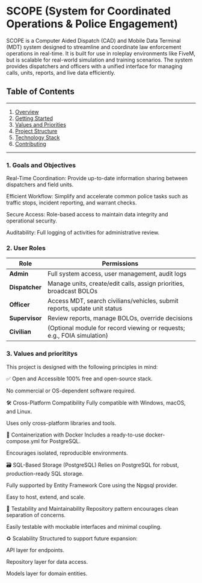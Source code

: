 # SCOPE (System for Coordinated Operations & Police Engagement)
SCOPE is a Computer Aided Dispatch (CAD) and Mobile Data Terminal (MDT) system designed to streamline and coordinate law enforcement operations in real-time. It is built for use in roleplay environments like FiveM, but is scalable for real-world simulation and training scenarios. The system provides dispatchers and officers with a unified interface for managing calls, units, reports, and live data efficiently.

## Table of Contents
---
1. [Overview](#1-overview)  
2. [Getting Started](#2-getting-started)  
3. [Values and Priorities](#3-values-and-priorities)  
4. [Project Structure](#4-project-structure)  
5. [Technology Stack](#5-technology-stack)  
6. [Contributing](#6-contributing)
---

### 1. Goals and Objectives
Real-Time Coordination: Provide up-to-date information sharing between dispatchers and field units.

Efficient Workflow: Simplify and accelerate common police tasks such as traffic stops, incident reporting, and warrant checks.

Secure Access: Role-based access to maintain data integrity and operational security.

Auditability: Full logging of activities for administrative review.

### 2. User Roles
| Role           | Permissions                                                               |
| -------------- | ------------------------------------------------------------------------- |
| **Admin**      | Full system access, user management, audit logs                           |
| **Dispatcher** | Manage units, create/edit calls, assign priorities, broadcast BOLOs       |
| **Officer**    | Access MDT, search civilians/vehicles, submit reports, update unit status |
| **Supervisor** | Review reports, manage BOLOs, override decisions                          |
| **Civilian**   | (Optional module for record viewing or requests; e.g., FOIA simulation)   |

### 3. Values and priorititys
This project is designed with the following principles in mind:

✅ Open and Accessible
100% free and open-source stack.

No commercial or OS-dependent software required.

🛠 Cross-Platform Compatibility
Fully compatible with Windows, macOS, and Linux.

Uses only cross-platform libraries and tools.

🐳 Containerization with Docker
Includes a ready-to-use docker-compose.yml for PostgreSQL.

Encourages isolated, reproducible environments.

🗃 SQL-Based Storage (PostgreSQL)
Relies on PostgreSQL for robust, production-ready SQL storage.

Fully supported by Entity Framework Core using the Npgsql provider.

Easy to host, extend, and scale.

🧪 Testability and Maintainability
Repository pattern encourages clean separation of concerns.

Easily testable with mockable interfaces and minimal coupling.

♻️ Scalability
Structured to support future expansion:

API layer for endpoints.

Repository layer for data access.

Models layer for domain entities.

